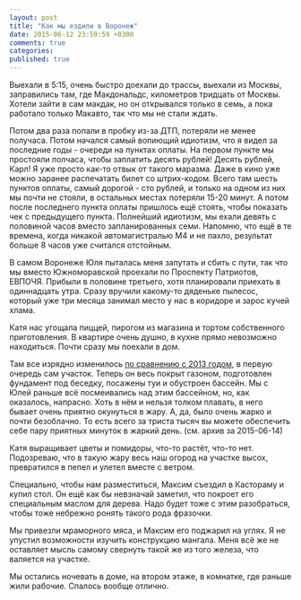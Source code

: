 ```yaml
---
layout: post
title: "Как мы ездили в Воронеж"
date: 2015-06-12 23:59:59 +0300
comments: true
categories: 
published: true
---
```

Выехали в 5:15, очень быстро доехали до трассы, выехали из Москвы, заправились там, где Макдональдс, километров тридцать от Москвы. Хотели зайти в сам макдак, но он открывался только в семь, а пока работало только Макавто, так что мы не стали ждать.

Потом два раза попали в пробку из-за ДТП, потеряли не менее получаса. Потом начался самый вопиющий идиотизм, что я видел за последние годы - очереди на пунктах оплаты. На первом пункте мы простояли полчаса, чтобы заплатить десять рублей! Десять рублей, Карл! Я уже просто как-то отвык от такого маразма. Даже в кино уже можно заранее распечатать билет со штрих-кодом. Всего там шесть пунктов оплаты, самый дорогой - сто рублей, и только на одном из них мы почти не стояли, в остальных местах потеряли 15-20 минут. А потом после последнего пункта оплаты пришлось ещё стоять, чтобы показать чек с предыдущего пункта. Полнейший идиотизм, мы ехали девять с половиной часов вместо запланированных семи. Напомню, что ещё в те времена, когда никакой автомагистралью М4 и не пахло, результат больше 8 часов уже считался отстойным. 

В самом Воронеже Юля пыталась меня запутать и сбить с пути, так что мы вместо Южноморавской проехали по Проспекту Патриотов, ЕВПОЧЯ. Прибыли в половине третьего, хотя планировали приехать в одиннадцать утра. Сразу вручили какому-то дяденьке пылесос, который уже три месяца занимал место у нас в коридоре и зарос кучей хлама.

Катя нас угощала пиццей, пирогом из магазина и тортом собственного приготовления. В квартире очень душно, в кухне прямо невозможно находиться. Почти сразу мы поехали в дом.

Там все изрядно изменилось [по сравнению с 2013 годом](http://maximkoo.livejournal.com/203968.html), в первую очередь сам участок. Теперь он весь покрыт газоном, подготовлен фундамент под беседку, посажены туи и обустроен бассейн. Мы с Юлей раньше всё посмеивались над этим бассейном, но, как оказалось, напрасно. Хоть в нём и нельзя толком плавать, в него бывает очень приятно окунуться в жару. А, да, было очень жарко и почти безоблачно. То есть всего за триста тысяч вы можете обеспечить себе пару приятных минуток в жаркий день. (см. архив за 2015-06-14)

Катя выращивает цветы и помидоры, что-то растёт, что-то нет. Подозреваю, что  в такую жару весь наш огород на участке высох, превратился в пепел и улетел вместе с ветром.

Специально, чтобы нам разместиться, Максим съездил в Кастораму и купил стол. Он ещё как бы невзначай заметил, что покроет его специальным маслом для дерева. Надо будет тоже с этим разобраться, чтобы тоже небрежно ронять такого рода фразочки.

Мы привезли мраморного мяса, и Максим его поджарил на углях. Я не упустил возможности изучить конструкцию мангала. Меня всё же не оставляет мысль самому свернуть такой же из того железа, что валяется на участке.

Мы остались ночевать в доме, на втором этаже, в комнатке, где раньше жили рабочие. Спалось вообще отлично.